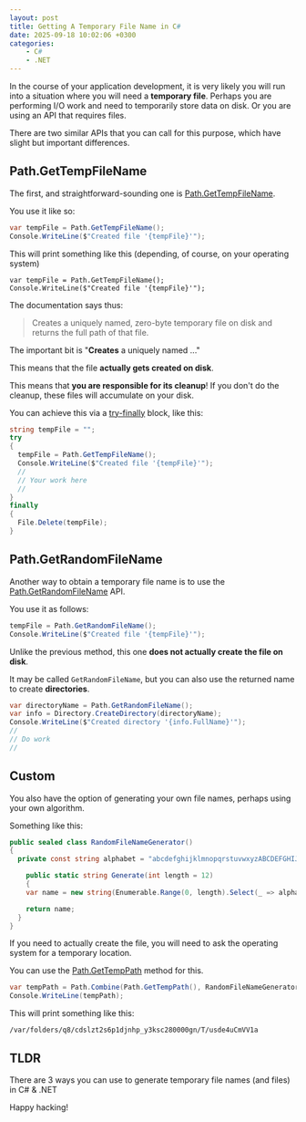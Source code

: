 ```yaml
---
layout: post
title: Getting A Temporary File Name in C#
date: 2025-09-18 10:02:06 +0300
categories:
    - C#
    - .NET
---
```


In the course of your application development, it is very likely you will run into a situation where you will need a **temporary file**. Perhaps you are performing I/O work and need to temporarily store data on disk. Or you are using an API that requires files.

There are two similar APIs that you can call for this purpose, which have slight but important differences.

## Path.GetTempFileName

The first, and straightforward-sounding one is [Path.GetTempFileName](https://learn.microsoft.com/en-us/dotnet/api/system.io.path.gettempfilename?view=net-9.0).

You use it like so:

```c#
var tempFile = Path.GetTempFileName();
Console.WriteLine($"Created file '{tempFile}'");
```

This will print something like this (depending, of course, on your operating system)

```plaintext
var tempFile = Path.GetTempFileName();
Console.WriteLine($"Created file '{tempFile}'");
```

The documentation says thus:

> Creates a uniquely named, zero-byte temporary file on disk and returns the full path of that file.

The important bit is "**Creates** a uniquely named ..."

This means that the file **actually gets created on disk**.

This means that **you are responsible for its cleanup**! If you don't do the cleanup, these files will accumulate on your disk.

You can achieve this via a [try-finally](https://learn.microsoft.com/en-us/dotnet/standard/exceptions/how-to-use-finally-blocks) block, like this:

```c#
string tempFile = "";
try
{
  tempFile = Path.GetTempFileName();
  Console.WriteLine($"Created file '{tempFile}'");
  //
  // Your work here
  //
}
finally
{
  File.Delete(tempFile);
}
```

## Path.GetRandomFileName

Another way to obtain a temporary file name is to use the [Path.GetRandomFileName](https://learn.microsoft.com/en-us/dotnet/api/system.io.path.getrandomfilename?view=net-9.0) API.

You use it as follows:

```c#
tempFile = Path.GetRandomFileName();
Console.WriteLine($"Created file '{tempFile}'");
```

Unlike the previous method, this one **does not actually create the file on disk**.

It may be called `GetRandomFileName`, but you can also use the returned name to create **directories**.

```c#
var directoryName = Path.GetRandomFileName();
var info = Directory.CreateDirectory(directoryName);
Console.WriteLine($"Created directory '{info.FullName}'");
//
// Do work
//
```

## Custom

You also have the option of generating your own file names, perhaps using your own algorithm.

Something like this:

```c#
public sealed class RandomFileNameGenerator()
{
  private const string alphabet = "abcdefghijklmnopqrstuvwxyzABCDEFGHIJKLMNOPQRSTUVWXYZ0123456789";

    public static string Generate(int length = 12)
    {
    var name = new string(Enumerable.Range(0, length).Select(_ => alphabet[Random.Shared.Next(alphabet.Length)]).ToArray());

    return name;
  }
}
```

If you need to actually create the file, you will need to ask the operating system for a temporary location.

You can use the [Path.GetTempPath](https://learn.microsoft.com/en-us/dotnet/api/system.io.path.gettemppath?view=net-9.0&tabs=windows) method for this.

```c#
var tempPath = Path.Combine(Path.GetTempPath(), RandomFileNameGenerator.Generate());
Console.WriteLine(tempPath);
```

This will print something like this:

```plaintext
/var/folders/q8/cdslzt2s6p1djnhp_y3ksc280000gn/T/usde4uCmVV1a
```

## TLDR

There are 3 ways you can use to generate temporary file names (and files) in C# & .NET

Happy hacking!
